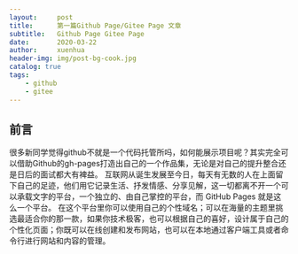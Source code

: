 ```yaml
---
layout:     post
title:      第一篇Github Page/Gitee Page 文章
subtitle:   Github Page Gitee Page
date:       2020-03-22
author:     xuenhua
header-img: img/post-bg-cook.jpg
catalog: true
tags:
    - github
	- gitee
---
```


## 前言
很多新同学觉得github不就是一个代码托管所吗，如何能展示项目呢？其实完全可以借助Github的gh-pages打造出自己的一个作品集，无论是对自己的提升整合还是日后的面试都大有裨益。
互联网从诞生发展至今日，每天有无数的人在上面留下自己的足迹，他们用它记录生活、抒发情感、分享见解，这一切都离不开一个可以承载文字的平台，一个独立的、由自己掌控的平台，而 GitHub Pages 就是这么一个平台。
在这个平台里你可以使用自己的个性域名；可以在海量的主题里挑选最适合你的那一款，如果你技术极客，也可以根据自己的喜好，设计属于自己的个性化页面；你既可以在线创建和发布网站，也可以在本地通过客户端工具或者命令行进行网站和内容的管理。



